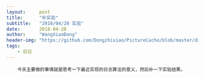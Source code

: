 ```yaml
---
layout:     post
title:      "补实验"
subtitle:   "2018/04/20 实验"
date:       2018-04-20
author:     "WangXiaoDong"
header-img: "https://github.com/Dongzhixiao/PictureCache/blob/master/diaryPic/20180420.jpg?raw=true"
tags:
    - 日记
---
```




```
    今天主要做的事情就是思考一下最近实现的日志算法的意义，然后补一下实验结果。
```
